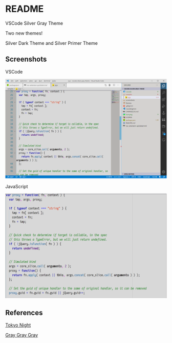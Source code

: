 # README

VSCode Silver Gray Theme

Two new themes!

Silver Dark Theme and Silver Primer Theme

## Screenshots

VSCode

![vscode](./screenshots/vscode.png)

JavaScript

![js](./screenshots/js.png)

## References

[Tokyo Night](https://marketplace.visualstudio.com/items?itemName=enkia.tokyo-night)

[Gray Gray Gray](https://marketplace.visualstudio.com/items?itemName=kendama1980.graygraygray)
